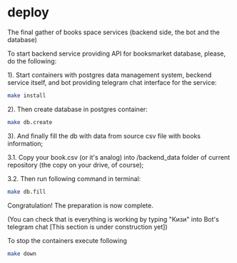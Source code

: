 # deploy

The final gather of books space services (backend side, the bot and the database)

To start backend service providing API for booksmarket database, please, do the following:

1). Start containers with postgres data management system, beckend service itself, and bot providing telegram chat interface for the service:

```bash
make install
```

2). Then create database in postgres container:

```bash
make db.create
```

3). And finally fill the db with data from source csv file with books information;

3.1. Copy your book.csv (or it's analog) into /backend_data folder of current repository (the copy on your drive, of course);

3.2. Then run following command in terminal:

```bash
make db.fill
```

Congratulation! The preparation is now complete.

(You can check that is everything is working by typing "Кизи"
into Bot's telegram chat [This section is under construction yet])

To stop the containers execute following

```bash
make down
```
